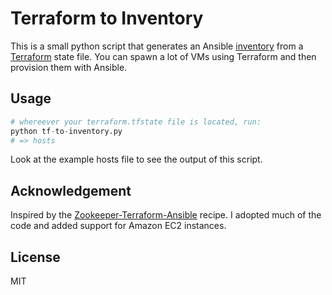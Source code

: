 # Terraform to Inventory

This is a small python script that generates an Ansible [inventory](http://docs.ansible.com/intro_inventory.html)  from a [Terraform](https://terraform.io/) state file. You can spawn a lot of VMs using Terraform and then provision them with Ansible.

## Usage

```python
# whereever your terraform.tfstate file is located, run:
python tf-to-inventory.py
# => hosts
```

Look at the example hosts file to see the output of this script.

## Acknowledgement

Inspired by the [Zookeeper-Terraform-Ansible](https://github.com/ianunruh/zookeeper-ansible-terraform) recipe. I adopted much of the code and added support for Amazon EC2 instances.

## License

MIT
